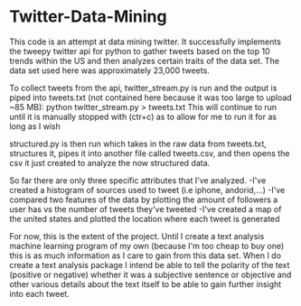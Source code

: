 # Twitter-Data-Mining
This code is an attempt at data mining twitter. It successfully implements the tweepy twitter api for python to gather tweets based on the top 10 trends within the US and then analyzes certain traits of the data set. The data set used here was approximately 23,000 tweets.

To collect tweets from the api, twitter_stream.py is run and the output is piped into tweets.txt (not contained here because it was too large to upload ~85 MB): python twitter_stream.py > tweets.txt
This will continue to run until it is manually stopped with (ctr+c) as to allow for me to run it for as long as I wish

structured.py is then run which takes in the raw data from tweets.txt, structures it, pipes it into another file called tweets.csv, and then opens the csv it just created to analyze the now structured data. 

So far there are only three specific attributes that I've analyzed. 
-I've created a histogram of sources used to tweet (i.e iphone, andorid,...)
-I've compared two features of the data by plotting the amount of followers a user has vs the number of tweets they've tweeted
-I've created a map of the united states and plotted the location where each tweet is generated

For now, this is the extent of the project. Until I create a text analysis machine learning program of my own (because I'm too cheap to buy one) this is as much information as I care to gain from this data set. When I do create a text analysis package I intend be able to tell the polarity of the text (positive or negative) whether it was a subjective sentence or objective and other various details about the text itself to be able to gain further insight into each tweet. 
